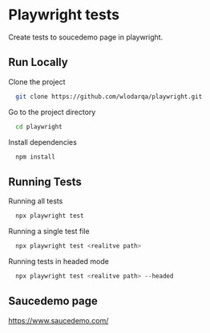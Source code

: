 # Playwright tests

Create tests to soucedemo page in playwright.

## Run Locally

Clone the project

```bash
  git clone https://github.com/wlodarqa/playwright.git
```

Go to the project directory

```bash
  cd playwright
```

Install dependencies

```bash
  npm install
```

## Running Tests

Running all tests

```bash
  npx playwright test
```

Running a single test file

```bash
  npx playwright test <realitve path>
```

Running tests in headed mode

```bash
  npx playwright test <realitve path> --headed
```

## Saucedemo page

https://www.saucedemo.com/
